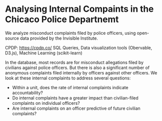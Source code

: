 # Analysing Internal Compaints in the Chicaco Police Departnemt
We analyze misconduct complaints filed by police officers, using open-source data provided by the Invisible Institute.

CPDP: https://cpdp.co/
SQL Queries, Data visualization tools (Obervable, D3.js), Machine Learning (scikit-learn)

In the database, most records are for misconduct allegations filed by civilians against police officers. But there is also a significant number of anonymous complaints filed internally by officers against other officers. We look at these internal complaints to address several questions:
- Within a unit, does the rate of internal complaints indicate accountability?
- Do internal complaints have a greater impact than civilian-filed complaints on individual officers? 
- Are internal complaints on an officer predictive of future civilian complaints?

